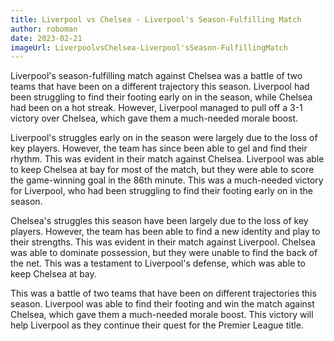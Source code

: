 ```yaml
---
title: Liverpool vs Chelsea - Liverpool's Season-Fulfilling Match
author: roboman
date: 2023-02-21
imageUrl: LiverpoolvsChelsea-Liverpool'sSeason-FulfillingMatch
---
```



Liverpool's season-fulfilling match against Chelsea was a battle of two teams that have been on a different trajectory this season. Liverpool had been struggling to find their footing early on in the season, while Chelsea had been on a hot streak. However, Liverpool managed to pull off a 3-1 victory over Chelsea, which gave them a much-needed morale boost.

Liverpool's struggles early on in the season were largely due to the loss of key players. However, the team has since been able to gel and find their rhythm. This was evident in their match against Chelsea. Liverpool was able to keep Chelsea at bay for most of the match, but they were able to score the game-winning goal in the 86th minute. This was a much-needed victory for Liverpool, who had been struggling to find their footing early on in the season.

 Chelsea's struggles this season have been largely due to the loss of key players. However, the team has been able to find a new identity and play to their strengths. This was evident in their match against Liverpool. Chelsea was able to dominate possession, but they were unable to find the back of the net. This was a testament to Liverpool's defense, which was able to keep Chelsea at bay.

This was a battle of two teams that have been on different trajectories this season. Liverpool was able to find their footing and win the match against Chelsea, which gave them a much-needed morale boost. This victory will help Liverpool as they continue their quest for the Premier League title.
